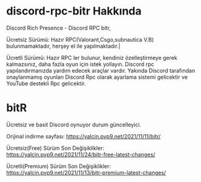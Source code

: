 # discord-rpc-bitr Hakkında
Discord Rich Presence - Discord RPC bitr,

Ücretsiz Sürümü: Hazır RPC(Valorant,Csgo,subnautica V.B) bulunmamaktadır, herşey el ile yapılmaktadır.|

Ücretli Sürümü: Hazır RPC ler bulunur, kendiniz özelleştirmeye gerek kalmazsınız, daha fazla oyun için
istek yollayın. Discord rpc yapılandırmanızda yardım edecek araçlar vardır. Yakında Discord tarafından onaylanmamış
oyunları Discord Rpc olarak ayarlama sistemi gelicektir ve YouTube destekli Rpc gelicektir.


# bitR
Ücretsiz ve basit Discord oynuyor
durum güncelleyici.

Orijinal indirme sayfası: https://yalcin.pvp9.net/2021/11/11/bitr/ 

Ücretsiz(Free) Sürüm Son Değişiklikler: https://yalcin.pvp9.net/2021/11/24/bitr-free-latest-changes/

Ücretli(Premium) Sürüm Son Değişiklikler: https://yalcin.pvp9.net/2021/11/13/bitr-premium-latest-changes/
